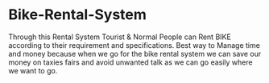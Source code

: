 # Bike-Rental-System
Through this Rental System Tourist &amp; Normal People can Rent BIKE according to their requirement  and specifications. Best way to Manage time and money because when we go for the bike rental system we can save  our money on taxies fairs and avoid unwanted talk as we can go easily where we want to go.
